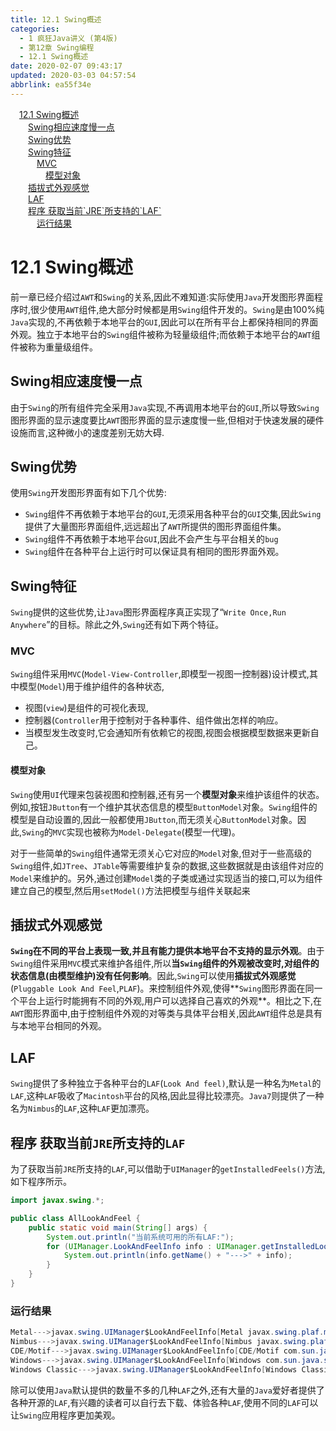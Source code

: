 ```yaml
---
title: 12.1 Swing概述
categories: 
  - 1 疯狂Java讲义 (第4版)
  - 第12章 Swing编程
  - 12.1 Swing概述
date: 2020-02-07 09:43:17
updated: 2020-03-03 04:57:54
abbrlink: ea55f34e
---
```

<div id='my_toc'><a href="/JavaReadingNotes/ea55f34e/#12-1-Swing概述" class="header_1">12.1 Swing概述</a>&nbsp;<br><a href="/JavaReadingNotes/ea55f34e/#Swing相应速度慢一点" class="header_2">Swing相应速度慢一点</a>&nbsp;<br><a href="/JavaReadingNotes/ea55f34e/#Swing优势" class="header_2">Swing优势</a>&nbsp;<br><a href="/JavaReadingNotes/ea55f34e/#Swing特征" class="header_2">Swing特征</a>&nbsp;<br><a href="/JavaReadingNotes/ea55f34e/#MVC" class="header_3">MVC</a>&nbsp;<br><a href="/JavaReadingNotes/ea55f34e/#模型对象" class="header_4">模型对象</a>&nbsp;<br><a href="/JavaReadingNotes/ea55f34e/#插拔式外观感觉" class="header_2">插拔式外观感觉</a>&nbsp;<br><a href="/JavaReadingNotes/ea55f34e/#LAF" class="header_2">LAF</a>&nbsp;<br><a href="/JavaReadingNotes/ea55f34e/#程序-获取当前-JRE-所支持的-LAF" class="header_2">程序 获取当前`JRE`所支持的`LAF`</a>&nbsp;<br><a href="/JavaReadingNotes/ea55f34e/#运行结果" class="header_3">运行结果</a>&nbsp;<br></div>
<style>.header_1{margin-left: 1em;}.header_2{margin-left: 2em;}.header_3{margin-left: 3em;}.header_4{margin-left: 4em;}.header_5{margin-left: 5em;}.header_6{margin-left: 6em;}</style>
<!--more-->
<script>if (navigator.platform.search('arm')==-1){document.getElementById('my_toc').style.display = 'none';}var e,p = document.getElementsByTagName('p');while (p.length>0) {e = p[0];e.parentElement.removeChild(e);}</script>

<!--end-->
# 12.1 Swing概述
前一章已经介绍过`AWT`和`Swing`的关系,因此不难知道:实际使用`Java`开发图形界面程序时,很少使用`AWT`组件,绝大部分时候都是用`Swing`组件开发的。`Swing`是由100%纯`Java`实现的,不再依赖于本地平台的`GUI`,因此可以在所有平台上都保持相同的界面外观。独立于本地平台的`Swing`组件被称为轻量级组件;而依赖于本地平台的`AWT`组件被称为重量级组件。
## Swing相应速度慢一点
由于`Swing`的所有组件完全采用`Java`实现,不再调用本地平台的`GUI`,所以导致`Swing`图形界面的显示速度要比`AWT`图形界面的显示速度慢一些,但相对于快速发展的硬件设施而言,这种微小的速度差别无妨大碍.
## Swing优势
使用`Swing`开发图形界面有如下几个优势:
- `Swing`组件不再依赖于本地平台的`GUI`,无须采用各种平台的`GUI`交集,因此`Swing`提供了大量图形界面组件,远远超出了`AWT`所提供的图形界面组件集。
- `Swing`组件不再依赖于本地平台`GUI`,因此不会产生与平台相关的`bug`
- `Swing`组件在各种平台上运行时可以保证具有相同的图形界面外观。

## Swing特征
`Swing`提供的这些优势,让`Java`图形界面程序真正实现了“`Write Once,Run Anywhere`”的目标。除此之外,`Swing`还有如下两个特征。
### MVC
`Swing`组件采用`MVC`(`Model-View-Controller`,即模型一视图一控制器)设计模式,其中模型(`Model`)用于维护组件的各种状态,
- 视图(`view`)是组件的可视化表现,
- 控制器(`Controller`用于控制对于各种事件、组件做出怎样的响应。
- 当模型发生改变时,它会通知所有依赖它的视图,视图会根据模型数据来更新自己。

#### 模型对象
`Swing`使用`UI`代理来包装视图和控制器,还有另一个**模型对象**来维护该组件的状态。例如,按钮`JButton`有一个维护其状态信息的模型`ButtonModel`对象。`Swing`组件的模型是自动设置的,因此一般都使用`JButton`,而无须关心`ButtonModel`对象。因此,`Swing`的`MVC`实现也被称为`Model-Delegate`(模型一代理)。

对于一些简单的`Swing`组件通常无须关心它对应的`Model`对象,但对于一些高级的`Swing`组件,如`JTree`、`JTable`等需要维护复杂的数据,这些数据就是由该组件对应的`Model`来维护的。另外,通过创建`Model`类的子类或通过实现适当的接口,可以为组件建立自己的模型,然后用`setModel()`方法把模型与组件关联起来
## 插拔式外观感觉
**`Swing`在不同的平台上表现一致,并且有能力提供本地平台不支持的显示外观**。由于`Swing`组件采用`MVC`模式来维护各组件,所以**当`Swing`组件的外观被改变时,对组件的状态信息(由模型维护)没有任何影响**。因此,`Swing`可以使用**插拔式外观感觉**(`Pluggable Look And Feel`,`PLAF`)。来控制组件外观,使得**`Swing`图形界面在同一个平台上运行时能拥有不同的外观,用户可以选择自己喜欢的外观**。相比之下,在`AWT`图形界面中,由于控制组件外观的对等类与具体平台相关,因此`AWT`组件总是具有与本地平台相同的外观。
## LAF
`Swing`提供了多种独立于各种平台的`LAF`(`Look And feel)`,默认是一种名为`Metal`的`LAF`,这种`LAF`吸收了`Macintosh`平台的风格,因此显得比较漂亮。`Java7`则提供了一种名为`Nimbus`的`LAF`,这种`LAF`更加漂亮。
## 程序 获取当前`JRE`所支持的`LAF`
为了获取当前`JRE`所支持的`LAF`,可以借助于`UIManager`的`getInstalledFeels()`方法,如下程序所示。
```java
import javax.swing.*;

public class AllLookAndFeel {
    public static void main(String[] args) {
        System.out.println("当前系统可用的所有LAF:");
        for (UIManager.LookAndFeelInfo info : UIManager.getInstalledLookAndFeels()) {
            System.out.println(info.getName() + "--->" + info);
        }
    }
}
```
### 运行结果
```java
Metal--->javax.swing.UIManager$LookAndFeelInfo[Metal javax.swing.plaf.metal.MetalLookAndFeel]
Nimbus--->javax.swing.UIManager$LookAndFeelInfo[Nimbus javax.swing.plaf.nimbus.NimbusLookAndFeel]
CDE/Motif--->javax.swing.UIManager$LookAndFeelInfo[CDE/Motif com.sun.java.swing.plaf.motif.MotifLookAndFeel]
Windows--->javax.swing.UIManager$LookAndFeelInfo[Windows com.sun.java.swing.plaf.windows.WindowsLookAndFeel]
Windows Classic--->javax.swing.UIManager$LookAndFeelInfo[Windows Classic com.sun.java.swing.plaf.windows.WindowsClassicLookAndFeel] 
```
除可以使用`Java`默认提供的数量不多的几种`LAF`之外,还有大量的`Java`爱好者提供了各种开源的`LAF`,有兴趣的读者可以自行去下载、体验各种`LAF`,使用不同的`LAF`可以让`Swing`应用程序更加美观。

